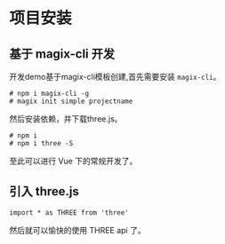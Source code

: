 # 项目安装

## 基于 magix-cli 开发
开发demo基于magix-cli模板创建,首先需要安装  ` magix-cli `。

```
# npm i magix-cli -g
# magix init simple projectname
```
然后安装依赖，并下载three.js。

```
# npm i
# npm i three -S
```
至此可以进行 Vue 下的常规开发了。

## 引入 three.js

```
import * as THREE from 'three'
```
然后就可以愉快的使用 THREE api 了。
